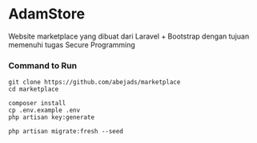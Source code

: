 # AdamStore 
Website marketplace yang dibuat dari Laravel + Bootstrap dengan tujuan memenuhi tugas Secure Programming


### Command to Run

```
git clone https://github.com/abejads/marketplace
cd marketplace

composer install
cp .env.example .env
php artisan key:generate

php artisan migrate:fresh --seed

```
